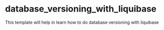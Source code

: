 # database_versioning_with_liquibase
This template will help in learn how to do database versioning with liquibase
